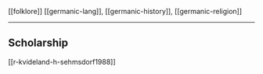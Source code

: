 [[folklore]]
[[germanic-lang]], [[germanic-history]], [[germanic-religion]]

---
## Scholarship
[[r-kvideland-h-sehmsdorf1988]]